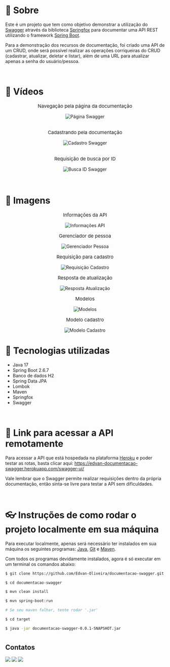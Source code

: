 # 📝 Sobre

Este é um projeto que tem como objetivo demonstrar a utilização do [Swagger](https://swagger.io/) através da biblioteca [Springfox](https://springfox.github.io/springfox/) para documentar uma API REST utilizando o framework [Spring Boot](https://spring.io/projects/spring-boot).

Para a demonstração dos recursos de documentação, foi criado uma API de um CRUD, onde será possível realizar as operações corriqueiras do CRUD (cadastrar, atualizar, deletar e listar), além de uma URL para atualizar apenas a senha do usuário/pessoa. 

<br/>

# 🎥 Vídeos

<div align="center">
    <div>
        <p style="font-size: 15px;">Navegação pela página da documentação</p>
        <img src="https://github.com/Edvan-Oliveira/imagens/blob/main/documentacao-swagger/pagina-swagger.gif?raw=true" alt="Página Swagger">
    </div>
    <br/>
    <div>
        <p style="font-size: 15px;">Cadastrando pela documentação</p>
        <img src="https://github.com/Edvan-Oliveira/imagens/blob/main/documentacao-swagger/cadastro-pessoa-swagger.gif?raw=true" alt="Cadastro Swagger">
    </div>
    <br/>
    <div>
        <p style="font-size: 15px;">Requisição de busca por ID</p>
        <img src="https://github.com/Edvan-Oliveira/imagens/blob/main/documentacao-swagger/busca-pessoa-por-id-swagger.gif?raw=true" alt="Busca ID Swagger">
    </div>
    <br/>
</div>

<br/>

# 🎨 Imagens

<div align="center">
    <div>
        <p style="font-size: 15px;">Informações da API</p>
        <img src="https://github.com/Edvan-Oliveira/imagens/blob/main/documentacao-swagger/informacao-api.png?raw=true" alt="Informações API">
    </div>
    <div>
        <p style="font-size: 15px;">Gerenciador de pessoa</p>
        <img src="https://github.com/Edvan-Oliveira/imagens/blob/main/documentacao-swagger/gerenciador-pessoa.png?raw=true" alt="Gerenciador Pessoa">
    </div>
    <div>
        <p style="font-size: 15px;">Requisição para cadastro</p>
        <img src="https://github.com/Edvan-Oliveira/imagens/blob/main/documentacao-swagger/requisicao-cadastro.png?raw=true" alt="Requisição Cadastro">
    </div>
    <div>
        <p style="font-size: 15px;">Resposta de atualização</p>
        <img src="https://github.com/Edvan-Oliveira/imagens/blob/main/documentacao-swagger/resposta-atualiza.png?raw=true" alt="Resposta Atualização">
    </div>
    <div>
        <p style="font-size: 15px;">Modelos</p>
        <img src="https://github.com/Edvan-Oliveira/imagens/blob/main/documentacao-swagger/modelos.png?raw=true" alt="Modelos">
    </div>
    <div>
        <p style="font-size: 15px;">Modelo cadastro</p>
        <img src="https://github.com/Edvan-Oliveira/imagens/blob/main/documentacao-swagger/modelo-cadastro.png?raw=true" alt="Modelo Cadastro">
    </div>
</div>


# 🚀 Tecnologias utilizadas

- Java 17
- Spring Boot 2.6.7
- Banco de dados H2
- Spring Data JPA
- Lombok
- Maven
- Springfox
- Swagger

<br/>

# 🔗 Link para acessar a API remotamente

Para acessar a API que está hospedada na plataforma [Heroku](https://id.heroku.com/login) e poder testar as rotas, basta clicar aqui: https://edvan-documentacao-swagger.herokuapp.com/swagger-ui/

Vale lembrar que o Swagger permite realizar requisições dentro da própria documentação, então sinta-se livre para testar a API sem dificuldades.

<br/>

# 👓 Instruções de como rodar o projeto localmente em sua máquina

Para executar localmente, apenas será necessário ter instalados em sua máquina os seguintes programas: [Java](https://www.java.com/pt-BR/), [Git](https://git-scm.com/) e [Maven](https://maven.apache.org/).

Com todos os programas devidamente instalados, agora é só executar em um terminal os comandos abaixo:

```bash
$ git clone https://github.com/Edvan-Oliveira/documentacao-swagger.git

$ cd documentacao-swagger

$ mvn clean install

$ mvn spring-boot:run

# Se seu maven falhar, tente rodar '.jar'

$ cd target

$ java -jar documentacao-swagger-0.0.1-SNAPSHOT.jar

```

#

## Contatos

<div>
    <a href="https://www.linkedin.com/in/edvan-oliveira-0822b2227/" target="_blank"><img src="https://img.shields.io/badge/-LinkedIn-%230077B5?style=for-the-badge&logo=linkedin&logoColor=white" target="_blank"></a>
  <a href = "mailto:edvan.oliveiract@gmail.com"><img src="https://img.shields.io/badge/-Gmail-%23333?style=for-the-badge&logo=gmail&logoColor=white" target="_blank"></a>
  <a href = "https://t.me/Edvan_Oliveira"><img src="https://img.shields.io/badge/Telegram-2CA5E0?style=for-the-badge&logo=telegram&logoColor=white" target="_blank"></a>

</div>

#
